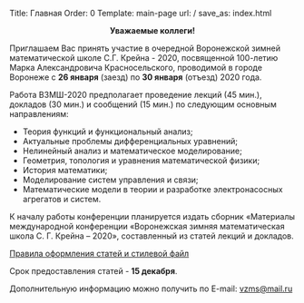 Title: Главная
Order: 0
Template: main-page
url: /
save_as: index.html

**<center>Уважаемые коллеги!</center>**

Приглашаем Вас принять участие в очередной Воронежской зимней математической школе С.Г. Крейна - 2020, посвященной 100-летию Марка Александровича Красносельского, проводимой в городе Воронеже с **26 января** (заезд) по **30 января** (отъезд) 2020 года.

Работа ВЗМШ-2020 предполагает проведение лекций (45 мин.), докладов (30 мин.) и сообщений (15 мин.) по следующим основным направлениям:

* Теория функций и функциональный анализ;
* Актуальные проблемы дифференциальных уравнений;
* Нелинейный анализ и математическое моделирование;
* Геометрия, топология и уравнения математической физики;
* История математики;
* Моделирование систем управления и связи;
* Математические модели в теории и разработке электронасосных агрегатов и систем.

К началу работы конференции планируется издать сборник «Материалы международной конференции «Воронежская зимняя математическая школа С. Г. Крейна – 2020», составленный из статей лекций и докладов.

[Правила оформления статей и стилевой файл](rules)

Срок предоставления статей - **15 декабря**.

Дополнительную информацию можно получить по E-mail: [vzms@mail.ru](mailto:vzms@mail.ru)
